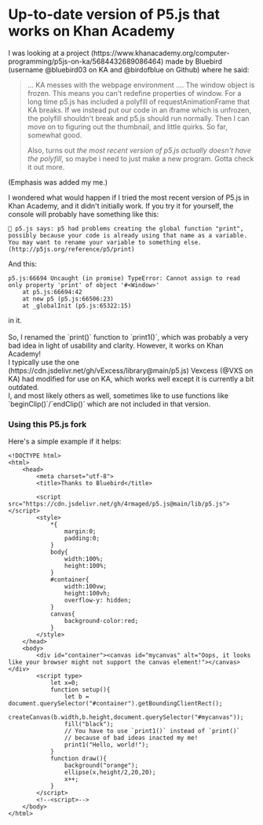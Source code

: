 <h1>Up-to-date version of P5.js that works on Khan Academy</h1>
<!-- Oh dear, I'm not so good at this markdown thing. -->
<p>I was looking at a project (https://www.khanacademy.org/computer-programming/p5js-on-ka/5684432689086464) made by Bluebird (username @bluebird03 on KA and @birdofblue on Github) where he said: </p>

> ... KA messes with the webpage environment .... The window object is frozen. This means you can't redefine properties of window. For a long time p5.js has included a polyfill of requestAnimationFrame that KA breaks. If we instead put our code in an iframe which is unfrozen, the polyfill shouldn't break and p5.js should run normally. Then I can move on to figuring out the thumbnail, and little quirks.
> So far, somewhat good.
>
> Also, turns out *the most recent version of p5.js actually doesn't have the polyfill*, so maybe i need to just make a new program. Gotta check it out more.

<p>(Emphasis was added my me.)</p>

<p>I wondered what would happen if I tried the most recent version of P5.js in Khan Academy, and it didn't initially work. If you try it for yourself, the console will probably have something like this:</p>

```
🌸 p5.js says: p5 had problems creating the global function "print", possibly because your code is already using that name as a variable. You may want to rename your variable to something else. (http://p5js.org/reference/p5/print)
```
<p>And this:</p>

```
p5.js:66694 Uncaught (in promise) TypeError: Cannot assign to read only property 'print' of object '#<Window>'
    at p5.js:66694:42
    at new p5 (p5.js:66506:23)
    at _globalInit (p5.js:65322:15)
```

<p>in it.<br><br>
So, I renamed the `print()` function to `print1()`, which was probably a very bad idea in light of usability and clarity.
However, it works on Khan Academy!<br>
I typically use the one (https://cdn.jsdelivr.net/gh/vExcess/library@main/p5.js) Vexcess (@VXS on KA) had modified for use on KA, which works well except it is currently a bit outdated.<br>
I, and most likely others as well, sometimes like to use functions like `beginClip()`/`endClip()` which are not included in that version.
</p>

<h3>Using this P5.js fork</h3>

Here's a simple example if it helps:

```
<!DOCTYPE html>
<html>
    <head>
        <meta charset="utf-8">
        <title>Thanks to Bluebird</title>
        
        <script src="https://cdn.jsdelivr.net/gh/4rmaged/p5.js@main/lib/p5.js"></script>
        <style>
            *{
                margin:0;
                padding:0;
            }
            body{
                width:100%;
                height:100%;
            }
            #container{
                width:100vw;
                height:100vh;
                overflow-y: hidden;
            }
            canvas{
                background-color:red;
            }
        </style>
    </head>
    <body>
        <div id="container"><canvas id="mycanvas" alt="Oops, it looks like your browser might not support the canvas element!"></canvas></div>
        <script type>
            let x=0;
            function setup(){
                let b = document.querySelector("#container").getBoundingClientRect();
                createCanvas(b.width,b.height,document.querySelector("#mycanvas"));
                fill("black");
                // You have to use `print1()` instead of `print()`
                // because of bad ideas inacted my me!
                print1("Hello, world!");
            }
            function draw(){
                background("orange");
                ellipse(x,height/2,20,20);
                x++;
            }
        </script>
        <!--<script>-->
    </body>
</html>
```
